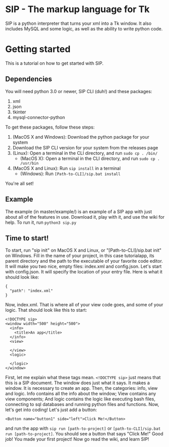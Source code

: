 # SIP - The markup language for Tk
SIP is a python interpreter that turns your xml into a Tk window. It also includes MySQL and some logic, as well as the
ability to write python code.
# Getting started
This is a tutorial on how to get started with SIP.
## Dependencies
You will need python 3.0 or newer, SIP CLI (duh!) and these packages:
1. xml
2. json
3. tkinter
4. mysql-connector-python

To get these packages, follow these steps:
1. (MacOS X and Windows): Download the python package for your system
2. Download the SIP CLI version for your system from the releases page
3. (Linux): Open a terminal in the CLI directory, and run `sudo cp . /bin/`
    * (MacOS X): Open a terminal in the CLI directory, and run `sudo cp . /usr/bin`
4. (MacOS X and Linux): Run `sip install` in a terminal
    * (Windows): Run `[Path-to-CLI]/sip.bat install`

You're all set!
## Example
The example (in master/example/) is an example of a SIP app with just about all of the features in use. Download it, play with it,
and use the wiki for help. To run it, run `python3 sip.py`
## Time to start!
To start, run "sip init" on MacOS X and Linux, or "[Path-to-CLI]/sip.bat init" on Windows. Fill in the name of your project,
in this case tutorialapp, its parent directory and the path to the executable of your favorite code editor. It will make you
two nice, empty files: index.xml and config.json. Let's start with config.json. It will specify the location of your entry file.
Here is what it should look like:
```
{
  "path": "index.xml"
}
```
Now, index.xml. That is where all of your view code goes, and some of your logic. That should look like this to start:
```
<!DOCTYPE sip>
<window width="500" height="500">
  <info>
    <title>An app</title>
  </info>
  <view>
    
  </view>
  <logic>
    
  </logic>
</window>
```
First, let me explain what these tags mean. `<!DOCTYPE sip>` just means that this is a SIP document. The window does just
what it says. It makes a window. It is necessary to create an app. Then, the categories: info, view and logic. Info contains
all the info about the window; View contains any view components; And logic contains the logic like executing bash files,
connecting to sql databases and running python files and functions. Now, let's get into coding! Let's just add a button:
```
<Button name="button1" side="left">Click Me!</Button>
```
and run the app with `sip run [path-to-project]` or `[path-to-CLI]/sip.bat run [path-to-project]`. You should see a button
that says "Click Me!" Good job! You made your first project! Now go read the wiki, and learn SIP!
